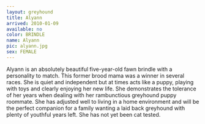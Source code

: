 ```yaml
---
layout: greyhound
title: Alyann
arrived: 2010-01-09
available: no
color: BRINDLE
name: Alyann
pic: alyann.jpg
sex: FEMALE
---
```


Alyann is an absolutely beautiful five-year-old fawn brindle with a personality to match. This former brood mama was a
winner in several races. She is quiet and independent but at times acts like a puppy, playing with toys and clearly
enjoying her new life. She demonstrates the tolerance of her years when dealing with her rambunctious greyhound puppy
roommate. She has adjusted well to living in a home environment and will be the perfect companion for a family wanting a
laid back greyhound with plenty of youthful years left. She has not yet been cat tested.
